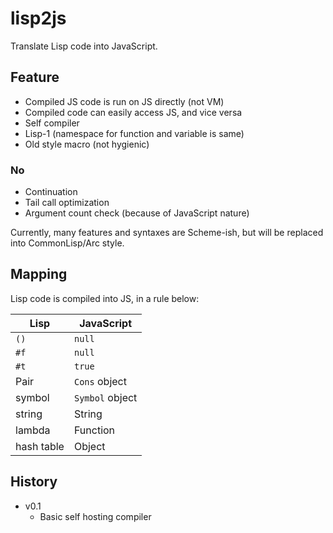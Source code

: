 lisp2js
=======

Translate Lisp code into JavaScript.

## Feature
* Compiled JS code is run on JS directly (not VM)
* Compiled code can easily access JS, and vice versa
* Self compiler
* Lisp-1 (namespace for function and variable is same)
* Old style macro (not hygienic)

### No
* Continuation
* Tail call optimization
* Argument count check (because of JavaScript nature)

Currently, many features and syntaxes are Scheme-ish, but will be replaced into CommonLisp/Arc style.

## Mapping
Lisp code is compiled into JS, in a rule below:

| Lisp       | JavaScript      |
|------------|-----------------|
| `()`       | `null`          |
| `#f`       | `null`          |
| `#t`       | `true`          |
| Pair       | `Cons` object   |
| symbol     | `Symbol` object |
| string     | String          |
| lambda     | Function        |
| hash table | Object          |


## History
* v0.1
  * Basic self hosting compiler
